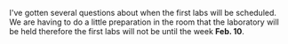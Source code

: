 <!--
.. title: First Lab
.. slug: first-lab
.. date: 2016-01-26 21:53:23 UTC-06:00
.. tags: draft
.. link: 
.. description: 
.. type: text 
-->

I've gotten several questions about when the first labs will be scheduled.  We are
having to do a little preparation in the room that the laboratory will be held therefore
the first labs will not be until the week **Feb. 10**.
